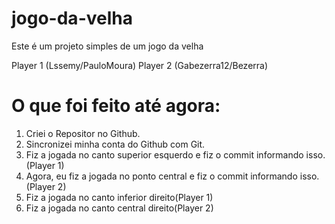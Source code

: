 # jogo-da-velha

Este é um projeto simples de um jogo da velha

Player 1 (Lssemy/PauloMoura)
Player 2 (Gabezerra12/Bezerra)
# O que foi feito até agora:


1. Criei o Repositor no Github.
2. Sincronizei minha conta do Github com Git.
3. Fiz a jogada no canto superior esquerdo e fiz o commit informando isso. (Player 1)
4. Agora, eu fiz a jogada no ponto central e fiz o commit informando isso. (Player 2)
5. Fiz a jogada no canto inferior direito(Player 1)
6. Fiz a jogada no canto central direito(Player 2)